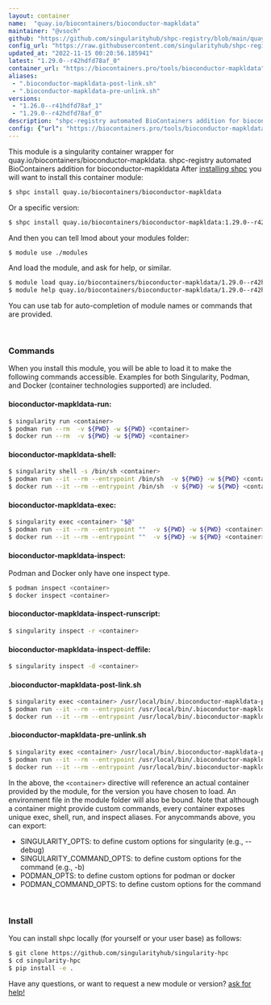 ```yaml
---
layout: container
name:  "quay.io/biocontainers/bioconductor-mapkldata"
maintainer: "@vsoch"
github: "https://github.com/singularityhub/shpc-registry/blob/main/quay.io/biocontainers/bioconductor-mapkldata/container.yaml"
config_url: "https://raw.githubusercontent.com/singularityhub/shpc-registry/main/quay.io/biocontainers/bioconductor-mapkldata/container.yaml"
updated_at: "2022-11-15 00:20:56.185941"
latest: "1.29.0--r42hdfd78af_0"
container_url: "https://biocontainers.pro/tools/bioconductor-mapkldata"
aliases:
 - ".bioconductor-mapkldata-post-link.sh"
 - ".bioconductor-mapkldata-pre-unlink.sh"
versions:
 - "1.26.0--r41hdfd78af_1"
 - "1.29.0--r42hdfd78af_0"
description: "shpc-registry automated BioContainers addition for bioconductor-mapkldata"
config: {"url": "https://biocontainers.pro/tools/bioconductor-mapkldata", "maintainer": "@vsoch", "description": "shpc-registry automated BioContainers addition for bioconductor-mapkldata", "latest": {"1.29.0--r42hdfd78af_0": "sha256:c318b089b23ce7943bc699faf5d7cb9236f84b4c1344a80fa1fa7ba86237f87b"}, "tags": {"1.26.0--r41hdfd78af_1": "sha256:1b288317b018fb75360969426a51ce6ad84576ed63d69f4a208f6dfb9d2e355a", "1.29.0--r42hdfd78af_0": "sha256:c318b089b23ce7943bc699faf5d7cb9236f84b4c1344a80fa1fa7ba86237f87b"}, "docker": "quay.io/biocontainers/bioconductor-mapkldata", "aliases": {".bioconductor-mapkldata-post-link.sh": "/usr/local/bin/.bioconductor-mapkldata-post-link.sh", ".bioconductor-mapkldata-pre-unlink.sh": "/usr/local/bin/.bioconductor-mapkldata-pre-unlink.sh"}}
---
```


This module is a singularity container wrapper for quay.io/biocontainers/bioconductor-mapkldata.
shpc-registry automated BioContainers addition for bioconductor-mapkldata
After [installing shpc](#install) you will want to install this container module:


```bash
$ shpc install quay.io/biocontainers/bioconductor-mapkldata
```

Or a specific version:

```bash
$ shpc install quay.io/biocontainers/bioconductor-mapkldata:1.29.0--r42hdfd78af_0
```

And then you can tell lmod about your modules folder:

```bash
$ module use ./modules
```

And load the module, and ask for help, or similar.

```bash
$ module load quay.io/biocontainers/bioconductor-mapkldata/1.29.0--r42hdfd78af_0
$ module help quay.io/biocontainers/bioconductor-mapkldata/1.29.0--r42hdfd78af_0
```

You can use tab for auto-completion of module names or commands that are provided.

<br>

### Commands

When you install this module, you will be able to load it to make the following commands accessible.
Examples for both Singularity, Podman, and Docker (container technologies supported) are included.

#### bioconductor-mapkldata-run:

```bash
$ singularity run <container>
$ podman run --rm  -v ${PWD} -w ${PWD} <container>
$ docker run --rm  -v ${PWD} -w ${PWD} <container>
```

#### bioconductor-mapkldata-shell:

```bash
$ singularity shell -s /bin/sh <container>
$ podman run --it --rm --entrypoint /bin/sh  -v ${PWD} -w ${PWD} <container>
$ docker run --it --rm --entrypoint /bin/sh  -v ${PWD} -w ${PWD} <container>
```

#### bioconductor-mapkldata-exec:

```bash
$ singularity exec <container> "$@"
$ podman run --it --rm --entrypoint ""  -v ${PWD} -w ${PWD} <container> "$@"
$ docker run --it --rm --entrypoint ""  -v ${PWD} -w ${PWD} <container> "$@"
```

#### bioconductor-mapkldata-inspect:

Podman and Docker only have one inspect type.

```bash
$ podman inspect <container>
$ docker inspect <container>
```

#### bioconductor-mapkldata-inspect-runscript:

```bash
$ singularity inspect -r <container>
```

#### bioconductor-mapkldata-inspect-deffile:

```bash
$ singularity inspect -d <container>
```


#### .bioconductor-mapkldata-post-link.sh

```bash
$ singularity exec <container> /usr/local/bin/.bioconductor-mapkldata-post-link.sh
$ podman run --it --rm --entrypoint /usr/local/bin/.bioconductor-mapkldata-post-link.sh   -v ${PWD} -w ${PWD} <container> -c " $@"
$ docker run --it --rm --entrypoint /usr/local/bin/.bioconductor-mapkldata-post-link.sh   -v ${PWD} -w ${PWD} <container> -c " $@"
```


#### .bioconductor-mapkldata-pre-unlink.sh

```bash
$ singularity exec <container> /usr/local/bin/.bioconductor-mapkldata-pre-unlink.sh
$ podman run --it --rm --entrypoint /usr/local/bin/.bioconductor-mapkldata-pre-unlink.sh   -v ${PWD} -w ${PWD} <container> -c " $@"
$ docker run --it --rm --entrypoint /usr/local/bin/.bioconductor-mapkldata-pre-unlink.sh   -v ${PWD} -w ${PWD} <container> -c " $@"
```



In the above, the `<container>` directive will reference an actual container provided
by the module, for the version you have chosen to load. An environment file in the
module folder will also be bound. Note that although a container
might provide custom commands, every container exposes unique exec, shell, run, and
inspect aliases. For anycommands above, you can export:

 - SINGULARITY_OPTS: to define custom options for singularity (e.g., --debug)
 - SINGULARITY_COMMAND_OPTS: to define custom options for the command (e.g., -b)
 - PODMAN_OPTS: to define custom options for podman or docker
 - PODMAN_COMMAND_OPTS: to define custom options for the command

<br>

### Install

You can install shpc locally (for yourself or your user base) as follows:

```bash
$ git clone https://github.com/singularityhub/singularity-hpc
$ cd singularity-hpc
$ pip install -e .
```

Have any questions, or want to request a new module or version? [ask for help!](https://github.com/singularityhub/singularity-hpc/issues)
